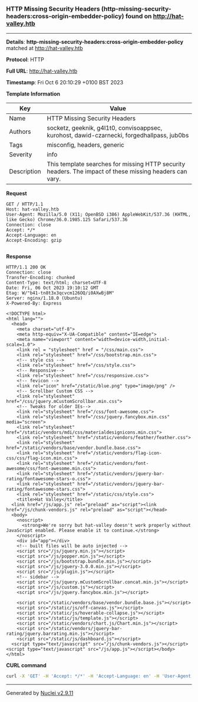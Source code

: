 ### HTTP Missing Security Headers (http-missing-security-headers:cross-origin-embedder-policy) found on http://hat-valley.htb

----
**Details**: **http-missing-security-headers:cross-origin-embedder-policy** matched at http://hat-valley.htb

**Protocol**: HTTP

**Full URL**: http://hat-valley.htb

**Timestamp**: Fri Oct 6 20:10:29 +0100 BST 2023

**Template Information**

| Key | Value |
| --- | --- |
| Name | HTTP Missing Security Headers |
| Authors | socketz, geeknik, g4l1t0, convisoappsec, kurohost, dawid-czarnecki, forgedhallpass, jub0bs |
| Tags | misconfig, headers, generic |
| Severity | info |
| Description | This template searches for missing HTTP security headers. The impact of these missing headers can vary.<br> |

**Request**
```http
GET / HTTP/1.1
Host: hat-valley.htb
User-Agent: Mozilla/5.0 (X11; OpenBSD i386) AppleWebKit/537.36 (KHTML, like Gecko) Chrome/36.0.1985.125 Safari/537.36
Connection: close
Accept: */*
Accept-Language: en
Accept-Encoding: gzip


```

**Response**
```http
HTTP/1.1 200 OK
Connection: close
Transfer-Encoding: chunked
Content-Type: text/html; charset=UTF-8
Date: Fri, 06 Oct 2023 19:10:12 GMT
Etag: W/"b41-tn8t3x3qcvcm126OQ/i0AXwBj8M"
Server: nginx/1.18.0 (Ubuntu)
X-Powered-By: Express

<!DOCTYPE html>
<html lang="">
  <head>
    <meta charset="utf-8">
    <meta http-equiv="X-UA-Compatible" content="IE=edge">
    <meta name="viewport" content="width=device-width,initial-scale=1.0">
    <link rel = "stylesheet" href = "/css/main.css">
    <link rel="stylesheet" href="/css/bootstrap.min.css">
    <!-- style css -->
    <link rel="stylesheet" href="/css/style.css">
    <!-- Responsive-->
    <link rel="stylesheet" href="/css/responsive.css">
    <!-- fevicon -->
    <link rel="icon" href="/static/blue.png" type="image/png" />
    <!-- Scrollbar Custom CSS -->
    <link rel="stylesheet" href="/css/jquery.mCustomScrollbar.min.css">
    <!-- Tweaks for older IEs-->
    <link rel="stylesheet" href="/css/font-awesome.css">
    <link rel="stylesheet" href="/css/jquery.fancybox.min.css" media="screen">
    <link rel="stylesheet" href="/static/vendors/mdi/css/materialdesignicons.min.css">
    <link rel="stylesheet" href="/static/vendors/feather/feather.css">
    <link rel="stylesheet" href="/static/vendors/base/vendor.bundle.base.css">
    <link rel="stylesheet" href="/static/vendors/flag-icon-css/css/flag-icon.min.css">
    <link rel="stylesheet" href="/static/vendors/font-awesome/css/font-awesome.min.css">
    <link rel="stylesheet" href="/static/vendors/jquery-bar-rating/fontawesome-stars-o.css">
    <link rel="stylesheet" href="/static/vendors/jquery-bar-rating/fontawesome-stars.css">
    <link rel="stylesheet" href="/static/css/style.css">
    <title>Hat Valley</title>
  <link href="/js/app.js" rel="preload" as="script"><link href="/js/chunk-vendors.js" rel="preload" as="script"></head>
  <body>
    <noscript>
      <strong>We're sorry but hat-valley doesn't work properly without JavaScript enabled. Please enable it to continue.</strong>
    </noscript>
    <div id="app"></div>
    <!-- built files will be auto injected -->
    <script src="/js/jquery.min.js"></script>
    <script src="/js/popper.min.js"></script>
    <script src="/js/bootstrap.bundle.min.js"></script>
    <script src="/js/jquery-3.0.0.min.js"></script>
    <script src="/js/plugin.js"></script>
    <!-- sidebar -->
    <script src="/js/jquery.mCustomScrollbar.concat.min.js"></script>
    <script src="/js/custom.js"></script>
    <script src="/js/jquery.fancybox.min.js"></script>

    <script src="/static/vendors/base/vendor.bundle.base.js"></script>
    <script src="/static/js/off-canvas.js"></script>
    <script src="/static/js/hoverable-collapse.js"></script>
    <script src="/static/js/template.js"></script>
    <script src="/static/vendors/chart.js/Chart.min.js"></script>
    <script src="/static/vendors/jquery-bar-rating/jquery.barrating.min.js"></script>
    <script src="/static/js/dashboard.js"></script>
  <script type="text/javascript" src="/js/chunk-vendors.js"></script><script type="text/javascript" src="/js/app.js"></script></body>
</html>

```


**CURL command**
```sh
curl -X 'GET' -H 'Accept: */*' -H 'Accept-Language: en' -H 'User-Agent: Mozilla/5.0 (X11; OpenBSD i386) AppleWebKit/537.36 (KHTML, like Gecko) Chrome/36.0.1985.125 Safari/537.36' 'http://hat-valley.htb'
```

----

Generated by [Nuclei v2.9.11](https://github.com/projectdiscovery/nuclei)